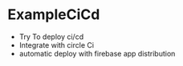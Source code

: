 # ExampleCiCd
 - Try To deploy ci/cd
- Integrate with circle Ci
- automatic deploy with firebase app distribution 

